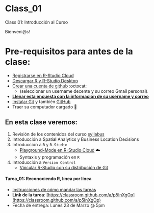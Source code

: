 # Class_01
Class 01: Introducción al Curso

Bienveni@s!

# Pre-requisitos para antes de la clase:
- [Registrarse en R-Studio Cloud](http://rstudio.cloud/)
- [Descargar R y R-Studio Desktop](https://happygitwithr.com/install-r-rstudio.html#install-r-rstudio)
- [Crear una cuenta de github](https://happygitwithr.com/github-acct.html#github-acct) :octocat:
    * (seleccionar un username decente y su correo Gmail personal). 
- [**Llenar esta encuesta con la información de su username y correo**](https://forms.gle/mSGYHZ74iQYoaStV6)
- [Instalar Git](https://happygitwithr.com/install-git.html#install-git) y también [GitHub](https://www.github.com) 
- Traer su computador cargado :electric_plug:
  
## En esta clase veremos:
1. Revisión de los contenidos del curso [syllabus](Syllabus_SpatialAnalytics_UAI_LopezE.pdf)
2. Introducción a Spatial Analytics y Business Location Decisions
3. Introducción a `R` y `R-Studio`
    - [Playground-Mode en R-Studio Cloud](https://rstudio.cloud/project/815411) :cloud:
    - Syntaxis y programación en `R`
4. Introducción a `Version Control` 
    * [Vincular R-Studio con su distribución de Git](https://happygitwithr.com/rstudio-git-github.html )
  

 
#### Tarea_01: Reconociendo R, línea por línea

- [Instrucciones de cómo mandar las tareas](Instrucciones_de_como_hacer_las_tareas.pdf)
- **Link de la tarea**: [https://classroom.github.com/a/p5InXgOp](https://classroom.github.com/a/p5InXgOp)
- Fecha de entrega: Lunes 23 de Marzo @ 5pm

 
 
